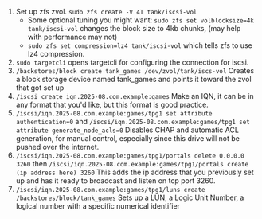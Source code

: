 1. Set up zfs zvol. `sudo zfs create -V 4T tank/iscsi-vol`
	- Some optional tuning you might want: `sudo zfs set volblocksize=4k tank/iscsi-vol` changes the block size to 4kb chunks, (may help with performance may not)
	- `sudo zfs set compression=lz4 tank/iscsi-vol` which tells zfs to use lz4 compression.
2. `sudo targetcli` opens targetcli for configuring the connection for iscsi.
3. `/backstores/block create tank_games /dev/zvol/tank/iscs-vol` Creates a block storage device named tank_games and points it toward the zvol that got set up
4. `/iscsi create iqn.2025-08.com.example:games` Make an IQN, it can be in any format that you'd like, but this format is good practice. 
5. ``/iscsi/iqn.2025-08.com.example:games/tpg1 set attribute authentication=0`` and `/iscsi/iqn.2025-08.com.example:games/tpg1 set attribute generate_node_acls=0` Disables CHAP and automatic ACL generation, for manual control, especially since this drive will not be pushed over the internet.
6. `/iscsi/iqn.2025-08.com.example:games/tpg1/portals delete 0.0.0.0 3260` then `/iscsi/iqn.2025-08.com.example:games/tpg1/portals create (ip address here) 3260` This adds the ip address that you previously set up and has it ready to broadcast and listen on tcp port 3260.
7. ``/iscsi/iqn.2025-08.com.example:games/tpg1/luns create /backstores/block/tank_games`` Sets up a LUN, a Logic Unit Number, a logical number with a specific numerical identifier 